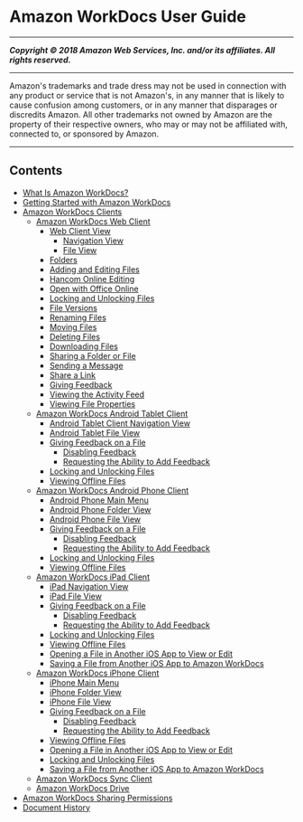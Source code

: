 # Amazon WorkDocs User Guide

-----
*****Copyright &copy; 2018 Amazon Web Services, Inc. and/or its affiliates. All rights reserved.*****

-----
Amazon's trademarks and trade dress may not be used in 
     connection with any product or service that is not Amazon's, 
     in any manner that is likely to cause confusion among customers, 
     or in any manner that disparages or discredits Amazon. All other 
     trademarks not owned by Amazon are the property of their respective
     owners, who may or may not be affiliated with, connected to, or 
     sponsored by Amazon.

-----
## Contents
+ [What Is Amazon WorkDocs?](what_is.md)
+ [Getting Started with Amazon WorkDocs](getting_started.md)
+ [Amazon WorkDocs Clients](client_help.md)
   + [Amazon WorkDocs Web Client](web_client_help.md)
      + [Web Client View](web_view.md)
         + [Navigation View](web_nav_view.md)
         + [File View](web_client_document_view.md)
      + [Folders](client_folders.md)
      + [Adding and Editing Files](client_add_files.md)
      + [Hancom Online Editing](hancom-online-edit.md)
      + [Open with Office Online](office-online.md)
      + [Locking and Unlocking Files](client_lock_files.md)
      + [File Versions](client_file_versions.md)
      + [Renaming Files](web_rename_file.md)
      + [Moving Files](web_move_file.md)
      + [Deleting Files](client_delete_files.md)
      + [Downloading Files](client_download.md)
      + [Sharing a Folder or File](client_share.md)
      + [Sending a Message](client_message.md)
      + [Share a Link](web_share_link.md)
      + [Giving Feedback](client_add_feedback.md)
      + [Viewing the Activity Feed](activity_feed.md)
      + [Viewing File Properties](file_props.md)
   + [Amazon WorkDocs Android Tablet Client](android_client_help.md)
      + [Android Tablet Client Navigation View](android_nav_view.md)
      + [Android Tablet File View](android_document_view.md)
      + [Giving Feedback on a File](android_feedback.md)
         + [Disabling Feedback](android_disable_feedback.md)
         + [Requesting the Ability to Add Feedback](android_access_feedback.md)
      + [Locking and Unlocking Files](android_tablet_lock_files.md)
      + [Viewing Offline Files](android_offline_files.md)
   + [Amazon WorkDocs Android Phone Client](android_phone_client_help.md)
      + [Android Phone Main Menu](android_phone_main_menu.md)
      + [Android Phone Folder View](android_phone_folder_view.md)
      + [Android Phone File View](android_phone_document_view.md)
      + [Giving Feedback on a File](android_phone_feedback.md)
         + [Disabling Feedback](android_phone_disable_feedback.md)
         + [Requesting the Ability to Add Feedback](android_phone_access_feedback.md)
      + [Locking and Unlocking Files](android_phone_lock_files.md)
      + [Viewing Offline Files](android_phone_offline_files.md)
   + [Amazon WorkDocs iPad Client](ipad_client_help.md)
      + [iPad Navigation View](ipad_nav_view.md)
      + [iPad File View](ipad_document_view.md)
      + [Giving Feedback on a File](ipad_feedback.md)
         + [Disabling Feedback](ipad_disable_feedback.md)
         + [Requesting the Ability to Add Feedback](ipad_phone_access_feedback.md)
      + [Locking and Unlocking Files](ipad_lock_files.md)
      + [Viewing Offline Files](ipad_offline_files.md)
      + [Opening a File in Another iOS App to View or Edit](ipad_opening_files.md)
      + [Saving a File from Another iOS App to Amazon WorkDocs](ipad_saving_files.md)
   + [Amazon WorkDocs iPhone Client](iphone_client_help.md)
      + [iPhone Main Menu](iphone_main_menu.md)
      + [iPhone Folder View](iphone_folder_view.md)
      + [iPhone File View](iphone_document_view.md)
      + [Giving Feedback on a File](iphone_feedback.md)
         + [Disabling Feedback](iphone_disable_feedback.md)
         + [Requesting the Ability to Add Feedback](iphone_phone_access_feedback.md)
      + [Viewing Offline Files](iphone_offline_files.md)
      + [Opening a File in Another iOS App to View or Edit](iphone_opening_files.md)
      + [Locking and Unlocking Files](iphone_lock_files.md)
      + [Saving a File from Another iOS App to Amazon WorkDocs](iphone_saving_files.md)
   + [Amazon WorkDocs Sync Client](sync_client_help.md)
   + [Amazon WorkDocs Drive](workdocs_drive_help.md)
+ [Amazon WorkDocs Sharing Permissions](permissions.md)
+ [Document History](document_history.md)